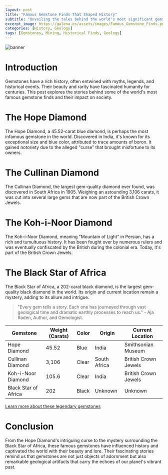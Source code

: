 ```yaml
---
layout: post
title: "Famous Gemstone Finds That Shaped History"
subtitle: "Unveiling the tales behind the world's most significant gemstone discoveries and their global impact"
excerpt_image: https://galena.es/assets/images/Famous_Gemstone_Finds.png
categories: [History, Geology]
tags: [Gemstones, Mining, Historical Finds, Geology]
---
```

![banner](https://galena.es/assets/images/Famous_Gemstone_Finds.png "Image highlighting famous gemstone discoveries throughout history, showcasing the impact these finds have had on global culture, economy, and the field of geology.")

# Introduction
Gemstones have a rich history, often entwined with myths, legends, and historical events. Their beauty and rarity have fascinated humanity for centuries. This post explores the stories behind some of the world's most famous gemstone finds and their impact on society.

# The Hope Diamond
The Hope Diamond, a 45.52-carat blue diamond, is perhaps the most infamous gemstone in the world. Discovered in India, it's known for its exceptional size and blue color, attributed to trace amounts of boron. It gained notoriety due to the alleged "curse" that brought misfortune to its owners.

# The Cullinan Diamond
The Cullinan Diamond, the largest gem-quality diamond ever found, was discovered in South Africa in 1905. Weighing an astounding 3,106 carats, it was cut into several large gems that are now part of the British Crown Jewels.

# The Koh-i-Noor Diamond
The Koh-i-Noor Diamond, meaning "Mountain of Light" in Persian, has a rich and tumultuous history. It has been fought over by numerous rulers and was eventually confiscated by the British during the colonial era. Today, it's part of the British Crown Jewels.

# The Black Star of Africa
The Black Star of Africa, a 202-carat black diamond, is the largest gem-quality black diamond in the world. Its origin and current location remain a mystery, adding to its allure and intrigue.

> "Every gem tells a story. Each one has journeyed through vast geological time and dramatic earthly processes to reach us." - Aja Raden, Author, and Gemologist.

| Gemstone              | Weight (Carats) | Color  | Origin         | Current Location   |
|-----------------------|-----------------|--------|----------------|--------------------|
| Hope Diamond          | 45.52           | Blue   | India          | Smithsonian Museum |
| Cullinan Diamond      | 3,106           | Clear  | South Africa   | British Crown Jewels|
| Koh-i-Noor Diamond    | 105.6           | Clear  | India          | British Crown Jewels|
| Black Star of Africa  | 202             | Black  | Unknown        | Unknown            |

[Learn more about these legendary gemstones](https://www.gia.edu/gem-encyclopedia)

# Conclusion
From the Hope Diamond's intriguing curse to the mystery surrounding the Black Star of Africa, these famous gemstones have influenced history and captivated the world with their beauty and lore. Their fascinating stories remind us that gemstones are not just objects of adornment but also remarkable geological artifacts that carry the echoes of our planet's vibrant past.